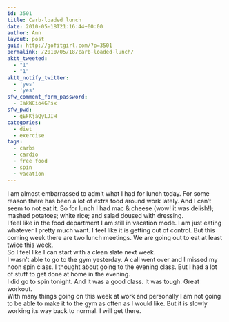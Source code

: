 ```yaml
---
id: 3501
title: Carb-loaded lunch
date: 2010-05-18T21:16:44+00:00
author: Ann
layout: post
guid: http://gofitgirl.com/?p=3501
permalink: /2010/05/18/carb-loaded-lunch/
aktt_tweeted:
  - "1"
  - "1"
aktt_notify_twitter:
  - 'yes'
  - 'yes'
sfw_comment_form_password:
  - IakWCio4GPsx
sfw_pwd:
  - gEFKjaQyLJIH
categories:
  - diet
  - exercise
tags:
  - carbs
  - cardio
  - free food
  - spin
  - vacation
---
```

I am almost embarrassed to admit what I had for lunch today. For some reason there has been a lot of extra food around work lately. And I can&#8217;t seem to not eat it. So for lunch I had mac & cheese (wow! it was delish!); mashed potatoes; white rice; and salad doused with dressing.  
I feel like in the food department I am still in vacation mode. I am just eating whatever I pretty much want. I feel like it is getting out of control. But this coming week there are two lunch meetings. We are going out to eat at least twice this week.  
So I feel like I can start with a clean slate next week.  
I wasn&#8217;t able to go to the gym yesterday. A call went over and I missed my noon spin class. I thought about going to the evening class. But I had a lot of stuff to get done at home in the evening.  
I did go to spin tonight. And it was a good class. It was tough. Great workout.  
With many things going on this week at work and personally I am not going to be able to make it to the gym as often as I would like. But it is slowly working its way back to normal. I will get there.